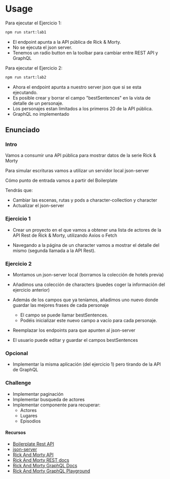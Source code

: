 # Usage

Para ejecutar el Ejercicio 1:

```sh
npm run start:lab1
```

- El endpoint apunta a la API pública de Rick & Morty.
- No se ejecuta el json server.
- Tenemos un radio button en la toolbar para cambiar entre REST API y GraphQL

Para ejecutar el Ejercicio 2:

```sh
npm run start:lab2
```

- Ahora el endpoint apunta a nuestro server json que si se esta ejecutando.
- Es posible crear y borrar el campo "bestSentences" en la vista de detalle de un personaje.
- Los personajes estan limitados a los primeros 20 de la API pública.
- GraphQL no implementado

## Enunciado

### Intro

Vamos a consumir una API pública para mostrar datos de la serie Rick & Morty

Para simular escrituras vamos a utilizar un servidor local json-server

Cómo punto de entrada vamos a partir del Boilerplate

Tendrás que:

- Cambiar las escenas, rutas y pods a character-collection y character
- Actualizar el json-server

### Ejercicio 1

- Crear un proyecto en el que vamos a obtener una lista de actores de la API Rest de Rick & Morty, utilizando Axios o Fetch

- Navegando a la página de un character vamos a mostrar el detalle del mismo (segunda llamada a la API Rest).

### Ejercicio 2

- Montamos un json-server local (borramos la colección de hotels previa)

- Añadimos una colección de characters (puedes coger la información del ejercicio anterior)

- Además de los campos que ya teníamos, añadimos uno nuevo donde guardar las mejores frases de cada personaje

  - El campo se puede llamar bestSentences.
  - Podéis inicializar este nuevo campo a vacío para cada personaje.

- Reemplazar los endpoints para que apunten al json-server

- El usuario puede editar y guardar el campos bestSentences

### Opcional

- Implementar la misma aplicación (del ejercicio 1) pero tirando de la API de GraphQL

### Challenge

- Implementar paginación
- Implementar busqueda de actores
- Implementar componente para recuperar:
  - Actores
  - Lugares
  - Episodios

#### Recursos

- [Boilerplate Rest API](https://github.com/Lemoncode/master-frontend-lemoncode/tree/master/06-rest-api/01-concepts/00-boilerplate)
- [json-server](https://github.com/typicode/json-server)
- [Rick And Morty API](https://rickandmortyapi.com/)
- [Rick And Morty REST docs](https://rickandmortyapi.com/documentation/#rest)
- [Rick And Morty GraphQL Docs](https://rickandmortyapi.com/documentation/#graphql)
- [Rick And Morty GraphQL Playground](https://rickandmortyapi.com/graphql/)
